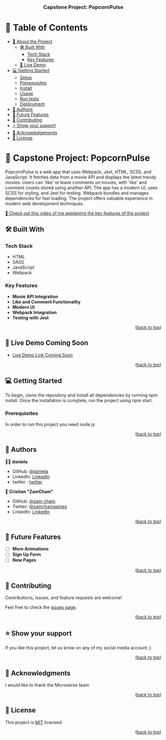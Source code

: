 <a name="readme-top"></a>
<div align="center">
  <br/>

  <h3><b>Capstone Project: PopcornPulse</b></h3>

</div>

<!-- TABLE OF CONTENTS -->

# 📗 Table of Contents

- [📖 About the Project](#about-project)
  - [🛠 Built With](#built-with)
    - [Tech Stack](#tech-stack)
    - [Key Features](#key-features)
  - [🚀 Live Demo](#live-demo)
- [💻 Getting Started](#getting-started)
  - [Setup](#setup)
  - [Prerequisites](#prerequisites)
  - [Install](#install)
  - [Usage](#usage)
  - [Run tests](#run-tests)
  - [Deployment](#triangular_flag_on_post-deployment)
- [👥 Authors](#authors)
- [🔭 Future Features](#future-features)
- [🤝 Contributing](#contributing)
- [⭐️ Show your support](#support)
- [🙏 Acknowledgements](#acknowledgements)
- [📝 License](#license)

<!-- PROJECT DESCRIPTION -->

# 📖 Capstone Project: PopcornPulse <a name="about-project"></a>

PopcornPulse is a web app that uses Webpack, Jest, HTML, SCSS, and JavaScript. It fetches data from a movie API and displays the latest trendy movies. Users can 'like' or leave comments on movies, with 'like' and comment counts stored using another API. The app has a modern UI, uses SCSS for styling, and Jest for testing. Webpack bundles and manages dependencies for fast loading. The project offers valuable experience in modern web development techniques.

[🎥 Check out this video of me explaining the key features of the project](https://www.loom.com/share/1a2b5e7e1ce744acb831c75d3ede5c46)

## 🛠 Built With <a name="built-with"></a>

### Tech Stack <a name="tech-stack"></a>

- HTML
- SASS
- JavaScript
- Webpack

<!-- Features -->

### Key Features <a name="key-features"></a>

- **Movie API Integration**
- **Like and Comment Functionality**
- **Modern UI**
- **Webpack Integration**
- **Testing with Jest**

<p align="right">(<a href="#readme-top">back to top</a>)</p>

<!-- LIVE DEMO -->

## 🚀 Live Demo Coming Soon <a name="live-demo"></a>

- [Live Demo Link Coming Soon](#)

<p align="right">(<a href="#readme-top">back to top</a>)</p>

<!-- GETTING STARTED -->

## 💻 Getting Started <a name="getting-started"></a>

To begin, clone the repository and install all dependencies by running npm install. Once the installation is complete, run the project using npm start.

### Prerequisites

In order to run this project you need node.js

<p align="right">(<a href="#readme-top">back to top</a>)</p>

<!-- AUTHORS -->

## 👥 Authors <a name="authors"></a>

👷‍♂️ **daniela**

- GitHub: [@daniela](https://github.com/danielamoreno699)
- LinkedIn: [LinkedIn](https://www.linkedin.com/in/daniela-moreno-06a139124/)
- twitter : [twitter](@Daniela38932450)

👤 **Cristian "ZamCham"**

- GitHub: [@zam-cham](https://github.com/zam-cham)
- Twitter: [@zamchamgames](https://twitter.com/zamchamgames)
- LinkedIn: [LinkedIn](https://linkedin.com/in/cristian-zamcham)

<p align="right">(<a href="#readme-top">back to top</a>)</p>

<!-- FUTURE FEATURES -->

## 🔭 Future Features <a name="future-features"></a>

- [ ] **More Animations**
- [ ] **Sign Up Form**
- [ ] **New Pages**

<p align="right">(<a href="#readme-top">back to top</a>)</p>

<!-- CONTRIBUTING -->

## 🤝 Contributing <a name="contributing"></a>

Contributions, issues, and feature requests are welcome!

Feel free to check the [issues page](../../issues/).

<p align="right">(<a href="#readme-top">back to top</a>)</p>

<!-- SUPPORT -->

## ⭐️ Show your support <a name="support"></a>

If you like this project, let us know on any of my social media account ;)

<p align="right">(<a href="#readme-top">back to top</a>)</p>

<!-- ACKNOWLEDGEMENTS -->

## 🙏 Acknowledgments <a name="acknowledgements"></a>

I would like to thank the Microverse team

<p align="right">(<a href="#readme-top">back to top</a>)</p>

<!-- LICENSE -->

## 📝 License <a name="license"></a>

This project is [MIT](./LICENSE) licensed.

<p align="right">(<a href="#readme-top">back to top</a>)</p>
